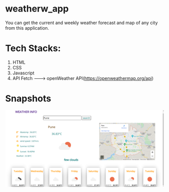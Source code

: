 # weatherw_app
You can get the current and  weekly weather forecast and map of any city  from  this application.

# Tech Stacks:
1. HTML
2. CSS
3. Javascript
4. API Fetch ---> openWeather API(https://openweathermap.org/api)

# Snapshots 

![image](https://github.com/nag-murali/readme_images/blob/main/weather_app/Screenshot%202022-03-22%20163731.png)



